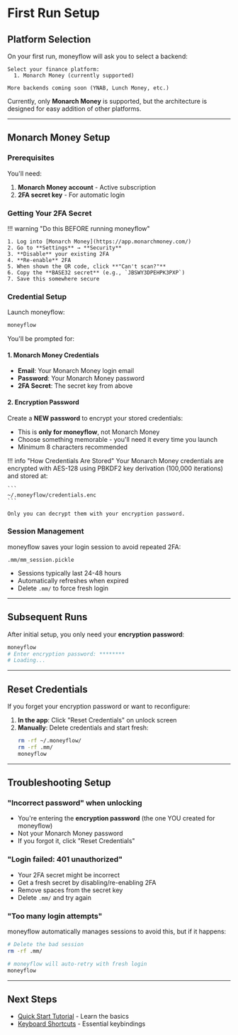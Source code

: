 # First Run Setup

## Platform Selection

On your first run, moneyflow will ask you to select a backend:

```
Select your finance platform:
  1. Monarch Money (currently supported)

More backends coming soon (YNAB, Lunch Money, etc.)
```

Currently, only **Monarch Money** is supported, but the architecture is designed for easy addition of other platforms.

---

## Monarch Money Setup

### Prerequisites

You'll need:

1. **Monarch Money account** - Active subscription
2. **2FA secret key** - For automatic login

### Getting Your 2FA Secret

!!! warning "Do this BEFORE running moneyflow"

    1. Log into [Monarch Money](https://app.monarchmoney.com/)
    2. Go to **Settings** → **Security**
    3. **Disable** your existing 2FA
    4. **Re-enable** 2FA
    5. When shown the QR code, click **"Can't scan?"**
    6. Copy the **BASE32 secret** (e.g., `JBSWY3DPEHPK3PXP`)
    7. Save this somewhere secure

### Credential Setup

Launch moneyflow:

```bash
moneyflow
```

You'll be prompted for:

#### 1. Monarch Money Credentials

- **Email**: Your Monarch Money login email
- **Password**: Your Monarch Money password
- **2FA Secret**: The secret key from above

#### 2. Encryption Password

Create a **NEW password** to encrypt your stored credentials:

- This is **only for moneyflow**, not Monarch Money
- Choose something memorable - you'll need it every time you launch
- Minimum 8 characters recommended

!!! info "How Credentials Are Stored"
    Your Monarch Money credentials are encrypted with AES-128 using PBKDF2 key derivation (100,000 iterations) and stored at:

    ```
    ~/.moneyflow/credentials.enc
    ```

    Only you can decrypt them with your encryption password.

### Session Management

moneyflow saves your login session to avoid repeated 2FA:

```
.mm/mm_session.pickle
```

- Sessions typically last 24-48 hours
- Automatically refreshes when expired
- Delete `.mm/` to force fresh login

---

## Subsequent Runs

After initial setup, you only need your **encryption password**:

```bash
moneyflow
# Enter encryption password: ********
# Loading...
```

---

## Reset Credentials

If you forget your encryption password or want to reconfigure:

1. **In the app**: Click "Reset Credentials" on unlock screen
2. **Manually**: Delete credentials and start fresh:
   ```bash
   rm -rf ~/.moneyflow/
   rm -rf .mm/
   moneyflow
   ```

---

## Troubleshooting Setup

### "Incorrect password" when unlocking

- You're entering the **encryption password** (the one YOU created for moneyflow)
- Not your Monarch Money password
- If you forgot it, click "Reset Credentials"

### "Login failed: 401 unauthorized"

- Your 2FA secret might be incorrect
- Get a fresh secret by disabling/re-enabling 2FA
- Remove spaces from the secret key
- Delete `.mm/` and try again

### "Too many login attempts"

moneyflow automatically manages sessions to avoid this, but if it happens:

```bash
# Delete the bad session
rm -rf .mm/

# moneyflow will auto-retry with fresh login
moneyflow
```

---

## Next Steps

- [Quick Start Tutorial](quickstart.md) - Learn the basics
- [Keyboard Shortcuts](../guide/keyboard-shortcuts.md) - Essential keybindings
